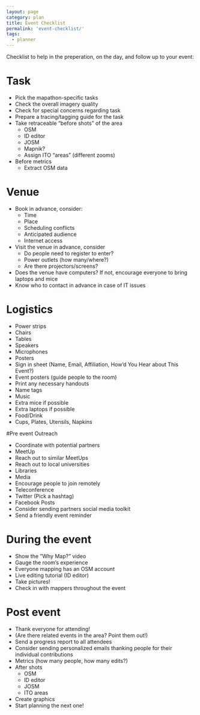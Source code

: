 ```yaml
---
layout: page
category: plan
title: Event Checklist
permalink: 'event-checklist/'
tags:
  - planner
---
```


Checklist to help in the preperation, on the day, and follow up to your event:

# Task

* Pick the mapathon-specific tasks
* Check the overall imagery quality
* Check for special concerns regarding task
* Prepare a tracing/tagging guide for the task
* Take retraceable “before shots” of the area 
  * OSM
  * ID editor
  * JOSM
  * Mapnik?
  * Assign ITO “areas” (different zooms)
* Before metrics
  * Extract OSM data

# Venue

* Book in advance, consider:
  * Time
  * Place
  * Scheduling conflicts
  * Anticipated audience
  * Internet access
* Visit the venue in advance, consider
  * Do people need to register to enter?
  * Power outlets (how many/where?)
  * Are there projectors/screens?
* Does the venue have computers? If not, encourage everyone to bring laptops and mice
* Know who to contact in advance in case of IT issues

# Logistics

* Power strips
* Chairs
* Tables
* Speakers
* Microphones
* Posters
* Sign in sheet (Name, Email, Affiliation, How’d You Hear about This Event?)
* Event posters (guide people to the room)
* Print any necessary handouts
* Name tags
* Music
* Extra mice if possible
* Extra laptops if possible
* Food/Drink
* Cups, Plates, Utensils, Napkins

#Pre event Outreach

* Coordinate with potential partners
* MeetUp
* Reach out to similar MeetUps
* Reach out to local universities
* Libraries
* Media
* Encourage people to join remotely
* Teleconference
* Twitter (Pick a hashtag)
* Facebook Posts
* Consider sending partners social media toolkit
* Send a friendly event reminder

# During the event

* Show the ”Why Map?” video
* Gauge the room’s experience
* Everyone mapping has an OSM account 
* Live editing tutorial (ID editor)
* Take pictures!
* Check in with mappers throughout the event

# Post event

* Thank everyone for attending!
* (Are there related events in the area? Point them out!)
* Send a progress report to all attendees
* Consider sending personalized emails thanking people for their individual contributions
* Metrics (how many people, how many edits?)
* After shots
  * OSM
  * ID editor
  * JOSM
  * ITO areas
* Create graphics
* Start planning the next one!

